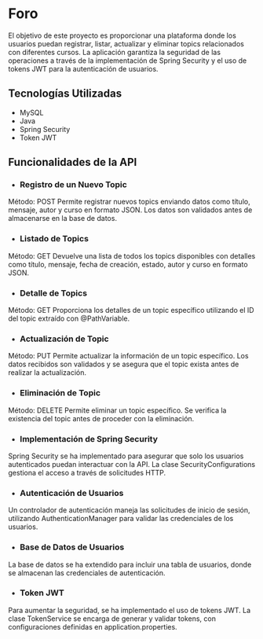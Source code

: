 # Foro
El objetivo de este proyecto es proporcionar una plataforma donde los usuarios puedan registrar, listar, actualizar y eliminar topics relacionados con diferentes cursos. La aplicación garantiza la seguridad de las operaciones a través de la implementación de Spring Security y el uso de tokens JWT para la autenticación de usuarios.

## Tecnologías Utilizadas
- MySQL
- Java
- Spring Security
- Token JWT

## Funcionalidades de la API

- ### Registro de un Nuevo Topic
Método: POST
Permite registrar nuevos topics enviando datos como título, mensaje, autor y curso en formato JSON. Los datos son validados antes de almacenarse en la base de datos.

- ### Listado de Topics
Método: GET
Devuelve una lista de todos los topics disponibles con detalles como título, mensaje, fecha de creación, estado, autor y curso en formato JSON.

- ### Detalle de Topics
Método: GET
Proporciona los detalles de un topic específico utilizando el ID del topic extraído con @PathVariable.

- ### Actualización de Topic
Método: PUT
Permite actualizar la información de un topic específico. Los datos recibidos son validados y se asegura que el topic exista antes de realizar la actualización.

- ### Eliminación de Topic
Método: DELETE
Permite eliminar un topic específico. Se verifica la existencia del topic antes de proceder con la eliminación.

- ### Implementación de Spring Security
Spring Security se ha implementado para asegurar que solo los usuarios autenticados puedan interactuar con la API. La clase SecurityConfigurations gestiona el acceso a través de solicitudes HTTP.

- ### Autenticación de Usuarios
Un controlador de autenticación maneja las solicitudes de inicio de sesión, utilizando AuthenticationManager para validar las credenciales de los usuarios.

- ### Base de Datos de Usuarios
La base de datos se ha extendido para incluir una tabla de usuarios, donde se almacenan las credenciales de autenticación.

- ### Token JWT
Para aumentar la seguridad, se ha implementado el uso de tokens JWT. La clase TokenService se encarga de generar y validar tokens, con configuraciones definidas en application.properties.
